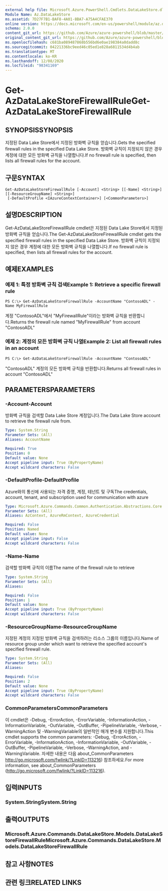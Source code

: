 ```yaml
---
external help file: Microsoft.Azure.PowerShell.Cmdlets.DataLakeStore.dll-Help.xml
Module Name: Az.DataLakeStore
ms.assetid: 7D27F7B1-BAF8-4A01-8BA7-A75A4CFAE370
online version: https://docs.microsoft.com/en-us/powershell/module/az.datalakestore/get-azdatalakestorefirewallrule
schema: 2.0.0
content_git_url: https://github.com/Azure/azure-powershell/blob/master/src/DataLakeStore/DataLakeStore/help/Get-AzDataLakeStoreFirewallRule.md
original_content_git_url: https://github.com/Azure/azure-powershell/blob/master/src/DataLakeStore/DataLakeStore/help/Get-AzDataLakeStoreFirewallRule.md
ms.openlocfilehash: c681ba089487868b556bd6e0ae198384a0dadd8c
ms.sourcegitcommit: 04221336bc9eed46c05ed1e828a6811534d4b4ab
ms.translationtype: MT
ms.contentlocale: ko-KR
ms.lasthandoff: 12/08/2020
ms.locfileid: "98341169"
---
```

# <span data-ttu-id="806cd-101">Get-AzDataLakeStoreFirewallRule</span><span class="sxs-lookup"><span data-stu-id="806cd-101">Get-AzDataLakeStoreFirewallRule</span></span>

## <span data-ttu-id="806cd-102">SYNOPSIS</span><span class="sxs-lookup"><span data-stu-id="806cd-102">SYNOPSIS</span></span>
<span data-ttu-id="806cd-103">지정된 Data Lake Store에서 지정된 방화벽 규칙을 얻습니다.</span><span class="sxs-lookup"><span data-stu-id="806cd-103">Gets the specified firewall rules in the specified Data Lake Store.</span></span>
<span data-ttu-id="806cd-104">방화벽 규칙이 지정되지 않은 경우 계정에 대한 모든 방화벽 규칙을 나열합니다.</span><span class="sxs-lookup"><span data-stu-id="806cd-104">If no firewall rule is specified, then lists all firewall rules for the account.</span></span>

## <span data-ttu-id="806cd-105">구문</span><span class="sxs-lookup"><span data-stu-id="806cd-105">SYNTAX</span></span>

```
Get-AzDataLakeStoreFirewallRule [-Account] <String> [[-Name] <String>] [[-ResourceGroupName] <String>]
 [-DefaultProfile <IAzureContextContainer>] [<CommonParameters>]
```

## <span data-ttu-id="806cd-106">설명</span><span class="sxs-lookup"><span data-stu-id="806cd-106">DESCRIPTION</span></span>
<span data-ttu-id="806cd-107">Get-AzDataLakeStoreFirewallRule cmdlet은 지정된 Data Lake Store에서 지정된 방화벽 규칙을 얻습니다.</span><span class="sxs-lookup"><span data-stu-id="806cd-107">The Get-AzDataLakeStoreFirewallRule cmdlet gets the specified firewall rules in the specified Data Lake Store.</span></span>
<span data-ttu-id="806cd-108">방화벽 규칙이 지정되지 않은 경우 계정에 대한 모든 방화벽 규칙을 나열합니다.</span><span class="sxs-lookup"><span data-stu-id="806cd-108">If no firewall rule is specified, then lists all firewall rules for the account.</span></span>

## <span data-ttu-id="806cd-109">예제</span><span class="sxs-lookup"><span data-stu-id="806cd-109">EXAMPLES</span></span>

### <span data-ttu-id="806cd-110">예제 1: 특정 방화벽 규칙 검색</span><span class="sxs-lookup"><span data-stu-id="806cd-110">Example 1: Retrieve a specific firewall rule</span></span>
```
PS C:\> Get-AzDataLakeStoreFirewallRule -AccountName "ContosoADL" -Name MyFirewallRule
```

<span data-ttu-id="806cd-111">계정 "ContosoADL"에서 "MyFirewallRule"이라는 방화벽 규칙을 반환합니다.</span><span class="sxs-lookup"><span data-stu-id="806cd-111">Returns the firewall rule named "MyFirewallRule" from account "ContosoADL"</span></span>

### <span data-ttu-id="806cd-112">예제 2: 계정의 모든 방화벽 규칙 나열</span><span class="sxs-lookup"><span data-stu-id="806cd-112">Example 2: List all firewall rules in an account</span></span>
```
PS C:\> Get-AzDataLakeStoreFirewallRule -AccountName "ContosoADL"
```

<span data-ttu-id="806cd-113">"ContosoADL" 계정의 모든 방화벽 규칙을 반환합니다.</span><span class="sxs-lookup"><span data-stu-id="806cd-113">Returns all firewall rules in account "ContosoADL"</span></span>

## <span data-ttu-id="806cd-114">PARAMETERS</span><span class="sxs-lookup"><span data-stu-id="806cd-114">PARAMETERS</span></span>

### <span data-ttu-id="806cd-115">-Account</span><span class="sxs-lookup"><span data-stu-id="806cd-115">-Account</span></span>
<span data-ttu-id="806cd-116">방화벽 규칙을 검색할 Data Lake Store 계정입니다.</span><span class="sxs-lookup"><span data-stu-id="806cd-116">The Data Lake Store account to retrieve the firewall rule from.</span></span>

```yaml
Type: System.String
Parameter Sets: (All)
Aliases: AccountName

Required: True
Position: 0
Default value: None
Accept pipeline input: True (ByPropertyName)
Accept wildcard characters: False
```

### <span data-ttu-id="806cd-117">-DefaultProfile</span><span class="sxs-lookup"><span data-stu-id="806cd-117">-DefaultProfile</span></span>
<span data-ttu-id="806cd-118">Azure와의 통신에 사용되는 자격 증명, 계정, 테넌트 및 구독</span><span class="sxs-lookup"><span data-stu-id="806cd-118">The credentials, account, tenant, and subscription used for communication with azure</span></span>

```yaml
Type: Microsoft.Azure.Commands.Common.Authentication.Abstractions.Core.IAzureContextContainer
Parameter Sets: (All)
Aliases: AzContext, AzureRmContext, AzureCredential

Required: False
Position: Named
Default value: None
Accept pipeline input: False
Accept wildcard characters: False
```

### <span data-ttu-id="806cd-119">-Name</span><span class="sxs-lookup"><span data-stu-id="806cd-119">-Name</span></span>
<span data-ttu-id="806cd-120">검색할 방화벽 규칙의 이름</span><span class="sxs-lookup"><span data-stu-id="806cd-120">The name of the firewall rule to retrieve</span></span>

```yaml
Type: System.String
Parameter Sets: (All)
Aliases:

Required: False
Position: 1
Default value: None
Accept pipeline input: True (ByPropertyName)
Accept wildcard characters: False
```

### <span data-ttu-id="806cd-121">-ResourceGroupName</span><span class="sxs-lookup"><span data-stu-id="806cd-121">-ResourceGroupName</span></span>
<span data-ttu-id="806cd-122">지정된 계정의 지정된 방화벽 규칙을 검색하려는 리소스 그룹의 이름입니다.</span><span class="sxs-lookup"><span data-stu-id="806cd-122">Name of resource group under which want to retrieve the specified account's specified firewall rule.</span></span>

```yaml
Type: System.String
Parameter Sets: (All)
Aliases:

Required: False
Position: 2
Default value: None
Accept pipeline input: True (ByPropertyName)
Accept wildcard characters: False
```

### <span data-ttu-id="806cd-123">CommonParameters</span><span class="sxs-lookup"><span data-stu-id="806cd-123">CommonParameters</span></span>
<span data-ttu-id="806cd-124">이 cmdlet은 -Debug, -ErrorAction, -ErrorVariable, -InformationAction, -InformationVariable, -OutVariable, -OutBuffer, -PipelineVariable, -Verbose, -WarningAction 및 -WarningVariable의 일반적인 매개 변수를 지원합니다.</span><span class="sxs-lookup"><span data-stu-id="806cd-124">This cmdlet supports the common parameters: -Debug, -ErrorAction, -ErrorVariable, -InformationAction, -InformationVariable, -OutVariable, -OutBuffer, -PipelineVariable, -Verbose, -WarningAction, and -WarningVariable.</span></span> <span data-ttu-id="806cd-125">자세한 내용은 다음 about_CommonParameters http://go.microsoft.com/fwlink/?LinkID=113216) 참조하세요.</span><span class="sxs-lookup"><span data-stu-id="806cd-125">For more information, see about_CommonParameters (http://go.microsoft.com/fwlink/?LinkID=113216).</span></span>

## <span data-ttu-id="806cd-126">입력</span><span class="sxs-lookup"><span data-stu-id="806cd-126">INPUTS</span></span>

### <span data-ttu-id="806cd-127">System.String</span><span class="sxs-lookup"><span data-stu-id="806cd-127">System.String</span></span>

## <span data-ttu-id="806cd-128">출력</span><span class="sxs-lookup"><span data-stu-id="806cd-128">OUTPUTS</span></span>

### <span data-ttu-id="806cd-129">Microsoft.Azure.Commands.DataLakeStore.Models.DataLakeStoreFirewallRule</span><span class="sxs-lookup"><span data-stu-id="806cd-129">Microsoft.Azure.Commands.DataLakeStore.Models.DataLakeStoreFirewallRule</span></span>

## <span data-ttu-id="806cd-130">참고 사항</span><span class="sxs-lookup"><span data-stu-id="806cd-130">NOTES</span></span>

## <span data-ttu-id="806cd-131">관련 링크</span><span class="sxs-lookup"><span data-stu-id="806cd-131">RELATED LINKS</span></span>
